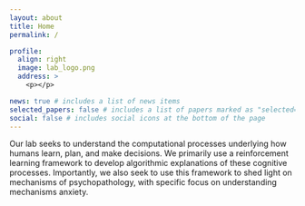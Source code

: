 ```yaml
---
layout: about
title: Home
permalink: /

profile:
  align: right
  image: lab_logo.png
  address: >
    <p></p>

news: true # includes a list of news items
selected_papers: false # includes a list of papers marked as "selected={true}"
social: false # includes social icons at the bottom of the page
---
```


<p>
Our lab seeks to understand the computational processes underlying how humans learn, plan, and make decisions. We primarily use a reinforcement learning framework to develop algorithmic explanations of these cognitive processes. Importantly, we also seek to use this framework to shed light on mechanisms of psychopathology, with specific focus on understanding mechanisms anxiety.
</p>
